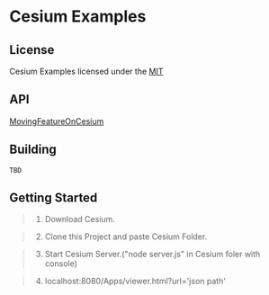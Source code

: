 # Cesium Examples

## License

Cesium Examples licensed under the [MIT](https://opensource.org/licenses/MIT)

## API

[MovingFeatureOnCesium](https://github.com/STEMLab/cesium-examples/tree/master/MFOC)

## Building

    TBD

## Getting Started 

> 1. Download Cesium.

> 2. Clone this Project and paste Cesium Folder.

> 3. Start Cesium Server.("node server.js" in Cesium foler with console)

> 4. localhost:8080/Apps/viewer.html?url='json path'

